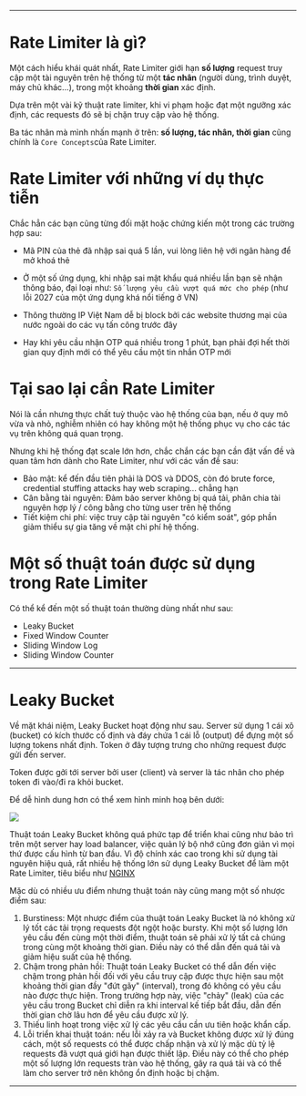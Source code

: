 
---
# Rate Limiter là gì?

Một cách hiểu khái quát nhất, Rate Limiter giới hạn **số lượng** request truy cập một tài nguyên trên hệ thống từ một **tác nhân** (người dùng, trình duyệt, máy chủ khác...), trong một khoảng **thời gian** xác định.

Dựa trên một vài kỹ thuật rate limiter, khi vi phạm hoặc đạt một ngưỡng xác định, các requests đó sẽ bị chặn truy cập vào hệ thống.

Ba tác nhân mà mình nhấn mạnh ở trên: **số lượng, tác nhân, thời gian** cũng chính là `Core Concepts`của Rate Limiter.

# Rate Limiter với những ví dụ thực tiễn

Chắc hẳn các bạn cũng từng đối mặt hoặc chứng kiến một trong các trường hợp sau:

- Mã PIN của thẻ đã nhập sai quá 5 lần, vui lòng liên hệ với ngân hàng để mở khoá thẻ
    
- Ở một số ứng dụng, khi nhập sai mật khẩu quá nhiều lần bạn sẽ nhận thông báo, đại loại như: `Số lượng yêu cầu vượt quá mức cho phép` (như lỗi 2027 của một ứng dụng khá nổi tiếng ở VN)
    
- Thông thường IP Việt Nam dễ bị block bởi các website thương mại của nước ngoài do các vụ tấn công trước đây
    
- Hay khi yêu cầu nhận OTP quá nhiều trong 1 phút, bạn phải đợi hết thời gian quy định mới có thể yêu cầu một tin nhắn OTP mới

# Tại sao lại cần Rate Limiter

Nói là cần nhưng thực chất tuỳ thuộc vào hệ thống của bạn, nếu ở quy mô vừa và nhỏ, nghiễm nhiên có hay không một hệ thống phục vụ cho các tác vụ trên không quá quan trọng.

Nhưng khi hệ thống đạt scale lớn hơn, chắc chắn các bạn cần đặt vấn đề và quan tâm hơn dành cho Rate Limiter, như với các vấn đề sau:

- Bảo mật: kể đến đầu tiên phải là DOS và DDOS, còn đó brute force, credential stuffing attacks hay web scraping... chẳng hạn
- Cân bằng tài nguyên: Đảm bảo server không bị quá tải, phân chia tài nguyên hợp lý / công bằng cho từng user trên hệ thống
- Tiết kiệm chi phí: việc truy cập tài nguyên "có kiểm soát", góp phần giảm thiểu sự gia tăng về mặt chi phí hệ thống.

# Một số thuật toán được sử dụng trong Rate Limiter

Có thể kể đến một số thuật toán thường dùng nhất như sau:

- Leaky Bucket
- Fixed Window Counter
- Sliding Window Log
- Sliding Window Counter

---
# Leaky Bucket

Về mặt khái niệm, Leaky Bucket hoạt động như sau. Server sử dụng 1 cái xô (bucket) có kích thước cố định và đáy chứa 1 cái lỗ (output) để đựng một số lượng tokens nhất định. Token ở đây tượng trưng cho những request được gửi đến server.

Token được gởi tới server bởi user (client) và server là tác nhân cho phép token đi vào/đi ra khỏi bucket.

Để dễ hình dung hơn có thể xem hình minh hoạ bên dưới:

![](https://images.viblo.asia/b7874761-2d7a-407f-affe-6118a788b721.png)

Thuật toán Leaky Bucket không quá phức tạp để triển khai cũng như bảo trì trên một server hay load balancer, việc quản lý bộ nhớ cũng đơn giản vì mọi thứ được cấu hình từ ban đầu. Vì độ chính xác cao trong khi sử dụng tài nguyên hiệu quả, rất nhiều hệ thống lớn sử dụng Leaky Bucket để làm một Rate Limiter, tiêu biểu như [NGINX](https://www.nginx.com/blog/rate-limiting-nginx/)

Mặc dù có nhiều ưu điểm nhưng thuật toán này cũng mang một số nhược điểm sau:

1. Burstiness: Một nhược điểm của thuật toán Leaky Bucket là nó không xử lý tốt các tải trọng requests đột ngột hoặc bursty. Khi một số lượng lớn yêu cầu đến cùng một thời điểm, thuật toán sẽ phải xử lý tất cả chúng trong cùng một khoảng thời gian. Điều này có thể dẫn đến quá tải và giảm hiệu suất của hệ thống.
2. Chậm trong phản hồi: Thuật toán Leaky Bucket có thể dẫn đến việc chậm trong phản hồi đối với yêu cầu truy cập được thực hiện sau một khoảng thời gian đầy "đứt gãy" (interval), trong đó không có yêu cầu nào được thực hiện. Trong trường hợp này, việc "chảy" (leak) của các yêu cầu trong Bucket chỉ diễn ra khi interval kế tiếp bắt đầu, dẫn đến thời gian chờ lâu hơn để yêu cầu được xử lý.
3. Thiếu linh hoạt trong việc xử lý các yêu cầu cần ưu tiên hoặc khẩn cấp.
4. Lỗi triển khai thuật toán: nếu lỗi xảy ra và Bucket không được xử lý đúng cách, một số requests có thể được chấp nhận và xử lý mặc dù tỷ lệ requests đã vượt quá giới hạn được thiết lập. Điều này có thể cho phép một số lượng lớn requests tràn vào hệ thống, gây ra quá tải và có thể làm cho server trở nên không ổn định hoặc bị chậm.

---
